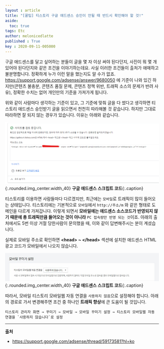 ```yaml
---
layout : article
title: "[꿀팁] 티스토리 구글 애드센스 승인이 안될 때 반드시 확인해야 할 것!"
aside:
  toc: true
tags: Etc 
author: melonicedlatte
published : True
key : 2020-09-11-005000
---
```


구글 애드센스를 달고 싶어하는 분들이 글을 몇 자 이상 써야 된다던지, 사진이 뭐 몇 개 있어야 된다던지와 같은 조건을 이야기하는데요. 사실 이러한 조건들이 출처가 애매하고 불분명합니다. 정확하게 누가 이런 말을 했는지도 알 수가 없죠. https://support.google.com/adsense/answer/9680050 에 기준이 나와 있긴 하지만(콘텐츠 불충분, 콘텐츠 품질 문제, 콘텐츠 정책 위반, 트래픽 소스의 문제가 반려 사유), 정확한 수치는 없어 개인만의 기준을 가져가게 됩니다.

위와 같이 사람마다 생각하는 기준이 있고, 그 기준에 맞춰 글을 다 썼다고 생각하면 티스토리 애드센스 승인받기 글을 읽으면서 천천히 따라해볼 것 같습니다. 하지만 그대로 따라하면 잘 되지 않는 경우가 있습니다. 이유는 아래와 같습니다.

![image](/assets/images/202009/adsense_page.png){:.rounded.img_center.width_40}
**구글 애드센스 스크립트 코드**{:.caption}

티스토리를 이용하면 사람들마다 다르겠지만, 최근에는 `모바일`로 트래픽이 많이 들어오는 상태입니다. 티스토리에는 기본적으로 `모바일`에서 `http://주소/m` 와 같은 형태로 도메인을 다르게 가져갑니다. 이렇게 되면서 **모바일에는 애드센스 소스코드가 반영되지 않기 때문에 총 트래픽만큼 들어오는 것이 아니라** `PC 접속량만 반영 되는 것`이죠. 아래의 출처에서도 5번 이상 거절 당한사람이 문의했을 때, 이와 같이 답변해주시는 분이 계셨습니다.

실제로 모바일 주소로 확인하면 **\<head> ~ \</head>** 섹션에 설치한 애드센스 HTML 광고 코드가 모바일에서 나오지 않습니다.

![image](/assets/images/202009/mobile_setting.jpg){:.rounded.img_center.width_40}
**구글 애드센스 스크립트 코드**{:.caption}

따라서, 모바일 티스토리 모바일웹 자동 연결을 `사용하지 않음`으로 설정해야 합니다. 아래의 경로로 가서 변경해주면 조건 중 하나인 **트래픽 향상**에 큰 도움이 될 것입니다.

~~~ 
티스토리 관리자 화면 → 꾸미기 → 모바일 → 모바일 꾸미기 설정 → 티스토리 모바일웹 자동 연결을 `사용하지 않습니다`로 설정
~~~

---
**출처**
- https://support.google.com/adsense/thread/59173581?hl=ko
